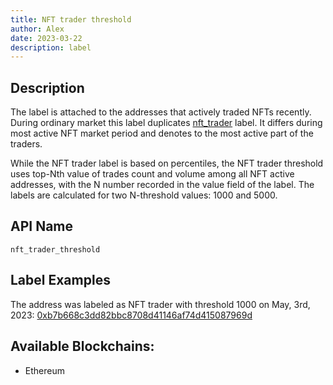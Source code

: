 ```yaml
---
title: NFT trader threshold
author: Alex
date: 2023-03-22
description: label
---
```


## Description

The label is attached to the addresses that actively traded NFTs recently. During ordinary market this label duplicates [nft_trader](/labels/nft-trader) label. It differs during most active NFT market period and denotes to the most active part of the traders. 

While the NFT trader label is based on percentiles, the NFT trader threshold uses top-Nth value of trades count and volume among all  NFT active addresses, with the N number recorded in the value field of the label.
The labels are calculated for two N-threshold values: 1000 and 5000.


## API Name

`nft_trader_threshold`


## Label Examples

The address was labeled as NFT trader with threshold 1000 on May, 3rd, 2023:
[0xb7b668c3dd82bbc8708d41146af74d415087969d](https://etherscan.io/address/0xb7b668c3dd82bbc8708d41146af74d415087969d)

## Available Blockchains:

* Ethereum
